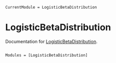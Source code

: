 ```@meta
CurrentModule = LogisticBetaDistribution
```

# LogisticBetaDistribution

Documentation for [LogisticBetaDistribution](https://github.com/mattiasvillani/LogisticBetaDistribution.jl).

```@index
```

```@autodocs
Modules = [LogisticBetaDistribution]
```

